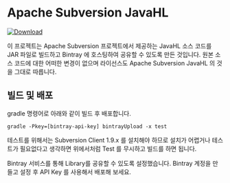 # Apache Subversion JavaHL
[![Download](https://api.bintray.com/packages/teamcode/maven/javahl/images/download.svg) ](https://bintray.com/teamcode/maven/javahl/_latestVersion)

이 프로젝트는 Apache Subversion 프로젝트에서 제공하는 JavaHL 소스 코드를
JAR 파일로 빌드하고 Bintray 에 호스팅하여 공유할 수 있도록 만든 것입니다.
원본 소스 코드에 대한 어떠한 변경이 없으며 라이선스도 Apache Subversion JavaHL 의 것을 그대로 따릅니다.

## 빌드 및 배포
gradle 명령어로 아래와 같이 빌드 후 배포합니다.
```
gradle -Pkey=[bintray-api-key] bintrayUpload -x test
```

테스트를 위해서는 Subversion Client 1.9.x 를 설치해야 하므로
설치가 어렵거나 테스트가 필요없다고 생각하면 위에서처럼 Test 를 무시하고 빌드를 하면 됩니다.

Bintray 서비스를 통해 Library를 공유할 수 있도록 설정했습니다. Bintray 계정을 만들고 설정 후 API Key 를 사용해서 배포해 보세요.

